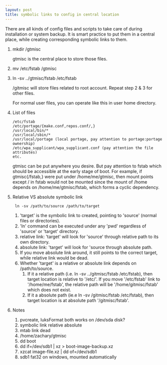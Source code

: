 ```yaml
---
layout: post
title: symbolic links to config in central location
---
```

There are all kinds of config files and scripts to take care of during installation or system backup. It is smart practice to put them in a central place, while creating corresponding symbolic links to them.

1. mkdir /gtmisc

    gtmisc is the central place to store those files.
2. mv /etc/fstab /gtmisc
3. ln -sv ../gtmisc/fstab /etc/fstab

    /gitmisc will store files related to root account. Repeat step 2 & 3 for other files.

    For normal user files, you can operate like this in user home directory.
4. List of files

    ```
    /etc/fstab
    /etc/portage/{make.conf,repos.conf/,}
    /usr/local/bin/*
    /usr/local/sbin/*
    /usr/local/portage (local portage, pay attention to portage:portage ownership)
    /etc/wpa_supplicant/wpa_supplicant.conf (pay attention the file attributes)
    etc.
    ```
    gtmisc can be put anywhere you desire. But pay attention to fstab which should be accessible at the early stage of boot. For example, if gtmisc{/fstab,} were put under /home/me/gtmisc, then mount points except / in fstab would not be mounted since the mount of /home depends on /home/me/gtmisc/fstab, which forms a cyclic dependency.
5. Relative VS absolute symbolic link

        ln -sv /path/to/source /path/to/target

    1. 'target' is the symbolic link to created, pointing to 'source' (normal files or directories).
    2. 'ln' command can be executed under any 'pwd' regardless of 'source' or 'target' directory.
    3. relative link: 'target' will look for 'source' through relative path to its own directory.
    4. absolute link: 'target' will look for 'source through absolute path.
    5. If you move absolute link around, it still points to the correct target, while relative link would be dead.
    3.  Whether 'target' is a relative or absolute link depends on /path/to/source.
        1. If it a relative path (i.e. ln -sv ../gitmisc/fstab /etc/fstab), then target location is relative to '/etc/'. If you move '/etc/fstab' link to '/home/me/fstab', the relative path will be '/home/gitmisc/fstab' which does not exist.
        2. If it a absolute path (ie.e ln -sv /gitmisc/fstab /etc/fstab), then target location is at absolute path '/gitmisc/fstab'.
5. Notes
    1. pvcreate, luksFormat both works on /dev/sda disk?
    2. symbolic link relative absolute
    3. mtab link dead
    4. /home/zachary/gtmisc
    5. dd boot
    6. dd if=/dev/sdb1 | xz > boot-image-backup.xz
    7. xzcat image-file.xz | dd of=/dev/sdb1
    8. sdb1 fat32 on windows, mounted automatically
